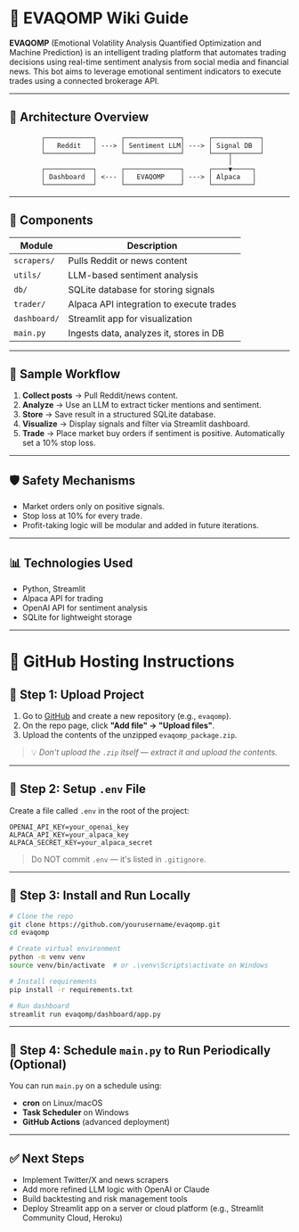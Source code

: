 # 🧠 EVAQOMP Wiki Guide

**EVAQOMP** (Emotional Volatility Analysis Quantified Optimization and Machine Prediction) is an intelligent trading platform that automates trading decisions using real-time sentiment analysis from social media and financial news. This bot aims to leverage emotional sentiment indicators to execute trades using a connected brokerage API.

---

## 🧩 Architecture Overview

```
        ┌────────────┐      ┌──────────────┐      ┌────────────┐
        │   Reddit   │ ---> │ Sentiment LLM│ ---> │ Signal DB  │
        └────────────┘      └──────────────┘      └────┬───────┘
                                                       │
        ┌────────────┐      ┌──────────────┐      ┌────▼─────┐
        │ Dashboard  │ <--- │   EVAQOMP    │ ---> │ Alpaca   │
        └────────────┘      └──────────────┘      └──────────┘
```

---

## 🔧 Components

| Module        | Description |
|---------------|-------------|
| `scrapers/`   | Pulls Reddit or news content |
| `utils/`      | LLM-based sentiment analysis |
| `db/`         | SQLite database for storing signals |
| `trader/`     | Alpaca API integration to execute trades |
| `dashboard/`  | Streamlit app for visualization |
| `main.py`     | Ingests data, analyzes it, stores in DB |

---

## 🧪 Sample Workflow

1. **Collect posts** → Pull Reddit/news content.
2. **Analyze** → Use an LLM to extract ticker mentions and sentiment.
3. **Store** → Save result in a structured SQLite database.
4. **Visualize** → Display signals and filter via Streamlit dashboard.
5. **Trade** → Place market buy orders if sentiment is positive. Automatically set a 10% stop loss.

---

## 🛡️ Safety Mechanisms

- Market orders only on positive signals.
- Stop loss at 10% for every trade.
- Profit-taking logic will be modular and added in future iterations.

---

## 📊 Technologies Used

- Python, Streamlit
- Alpaca API for trading
- OpenAI API for sentiment analysis
- SQLite for lightweight storage

---

# 🚀 GitHub Hosting Instructions

## 🔹 Step 1: Upload Project

1. Go to [GitHub](https://github.com) and create a new repository (e.g., `evaqomp`).
2. On the repo page, click **"Add file" → "Upload files"**.
3. Upload the contents of the unzipped `evaqomp_package.zip`.

> 💡 *Don't upload the `.zip` itself — extract it and upload the contents.*

---

## 🔹 Step 2: Setup `.env` File

Create a file called `.env` in the root of the project:

```
OPENAI_API_KEY=your_openai_key
ALPACA_API_KEY=your_alpaca_key
ALPACA_SECRET_KEY=your_alpaca_secret
```

> Do NOT commit `.env` — it's listed in `.gitignore`.

---

## 🔹 Step 3: Install and Run Locally

```bash
# Clone the repo
git clone https://github.com/yourusername/evaqomp.git
cd evaqomp

# Create virtual environment
python -m venv venv
source venv/bin/activate  # or .\venv\Scripts\activate on Windows

# Install requirements
pip install -r requirements.txt

# Run dashboard
streamlit run evaqomp/dashboard/app.py
```

---

## 🔹 Step 4: Schedule `main.py` to Run Periodically (Optional)

You can run `main.py` on a schedule using:

- **cron** on Linux/macOS
- **Task Scheduler** on Windows
- **GitHub Actions** (advanced deployment)

---

## ✅ Next Steps

- Implement Twitter/X and news scrapers
- Add more refined LLM logic with OpenAI or Claude
- Build backtesting and risk management tools
- Deploy Streamlit app on a server or cloud platform (e.g., Streamlit Community Cloud, Heroku)
